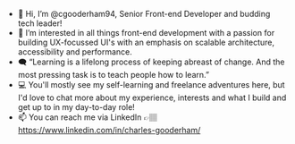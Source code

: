 - 👋 Hi, I’m @cgooderham94, Senior Front-end Developer and budding tech leader!
- 👀 I’m interested in all things front-end development with a passion for building UX-focussed UI's with an emphasis on scalable architecture, accessibility and performance.
- 🗨️ “Learning is a lifelong process of keeping abreast of change. And the most pressing task is to teach people how to learn.”
- 💻 You'll mostly see my self-learning and freelance adventures here, but I'd love to chat more about my experience, interests and what I build and get up to in my day-to-day role!
- 📫 You can reach me via LinkedIn 👉🏽 https://www.linkedin.com/in/charles-gooderham/

<!---
cgooderham94/cgooderham94 is a ✨ special ✨ repository because its `README.md` (this file) appears on your GitHub profile.
You can click the Preview link to take a look at your changes.
--->
